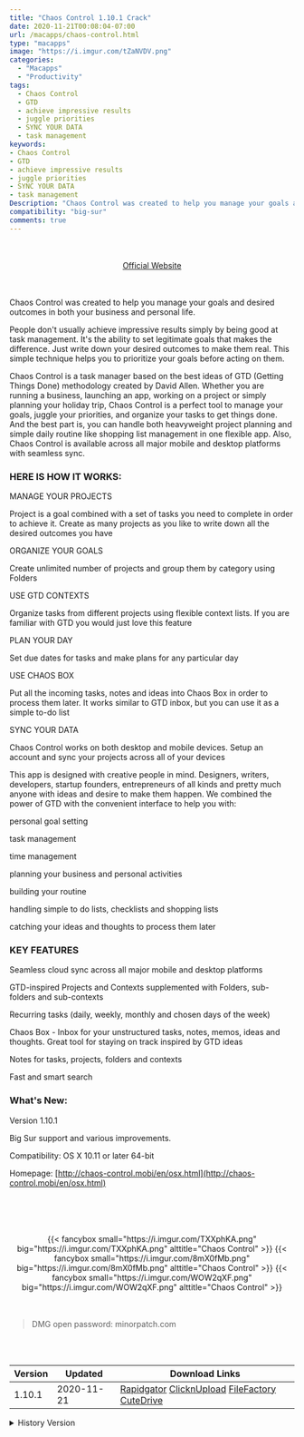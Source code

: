 ```yaml
---
title: "Chaos Control 1.10.1 Crack"
date: 2020-11-21T00:08:04-07:00
url: /macapps/chaos-control.html
type: "macapps"
image: "https://i.imgur.com/tZaNVDV.png"
categories:
  - "Macapps"
  - "Productivity"
tags:
  - Chaos Control
  - GTD
  - achieve impressive results
  - juggle priorities
  - SYNC YOUR DATA
  - task management
keywords:
- Chaos Control
- GTD
- achieve impressive results
- juggle priorities
- SYNC YOUR DATA
- task management
Description: "Chaos Control was created to help you manage your goals and desired outcomes in both your business and personal life"
compatibility: "big-sur"
comments: true
---
```


<br/>
<br/>
<center>
<a href="https://www.macbartender.com" target="blank"><div class="border px-4 border-blue-500 rounded-lg transition duration-500 
    ease-in-out w-48 text-lg text-blue-500 text-center hover:bg-blue-500 hover:text-white">
  Official Website 
</div></a>
</center>
<br/>
<br/>

Chaos Control was created to help you manage your goals and desired outcomes in both your business and personal life.

People don't usually achieve impressive results simply by being good at task management. It's the ability to set legitimate goals that makes the difference. Just write down your desired outcomes to make them real. This simple technique helps you to prioritize your goals before acting on them.

Chaos Control is a task manager based on the best ideas of GTD (Getting Things Done) methodology created by David Allen. Whether you are running a business, launching an app, working on a project or simply planning your holiday trip, Chaos Control is a perfect tool to manage your goals, juggle your priorities, and organize your tasks to get things done. And the best part is, you can handle both heavyweight project planning and simple daily routine like shopping list management in one flexible app. Also, Chaos Control is available across all major mobile and desktop platforms with seamless sync.

### HERE IS HOW IT WORKS:

MANAGE YOUR PROJECTS

Project is a goal combined with a set of tasks you need to complete in order to achieve it. Create as many projects as you like to write down all the desired outcomes you have

ORGANIZE YOUR GOALS

Create unlimited number of projects and group them by category using Folders

USE GTD CONTEXTS

Organize tasks from different projects using flexible context lists. If you are familiar with GTD you would just love this feature

PLAN YOUR DAY

Set due dates for tasks and make plans for any particular day

USE CHAOS BOX

Put all the incoming tasks, notes and ideas into Chaos Box in order to process them later. It works similar to GTD inbox, but you can use it as a simple to-do list

SYNC YOUR DATA

Chaos Control works on both desktop and mobile devices. Setup an account and sync your projects across all of your devices

This app is designed with creative people in mind. Designers, writers, developers, startup founders, entrepreneurs of all kinds and pretty much anyone with ideas and desire to make them happen. We combined the power of GTD with the convenient interface to help you with:

personal goal setting

task management

time management

planning your business and personal activities

building your routine

handling simple to do lists, checklists and shopping lists


catching your ideas and thoughts to process them later

### KEY FEATURES

Seamless cloud sync across all major mobile and desktop platforms

GTD-inspired Projects and Contexts supplemented with Folders, sub-folders and sub-contexts

Recurring tasks (daily, weekly, monthly and chosen days of the week)

Chaos Box - Inbox for your unstructured tasks, notes, memos, ideas and thoughts. Great tool for staying on track inspired by GTD ideas

Notes for tasks, projects, folders and contexts

Fast and smart search

### What's New:



Version 1.10.1

Big Sur support and various improvements.



Compatibility: OS X 10.11 or later 64-bit

Homepage: [http://chaos-control.mobi/en/osx.html](http://chaos-control.mobi/en/osx.html)

<br/>
<br/>
<script async src="https://pagead2.googlesyndication.com/pagead/js/adsbygoogle.js"></script>
<ins class="adsbygoogle"
     style="display:block; text-align:center;"
     data-ad-layout="in-article"
     data-ad-format="fluid"
     data-ad-client="ca-pub-8746275014476192"
     data-ad-slot="5144997159"></ins>
<script>
     (adsbygoogle = window.adsbygoogle || []).push({});
</script>
<br/>
<br/>


<center>

<div class="w-full grid grid-cols-3 flex gap-2">
{{< fancybox small="https://i.imgur.com/TXXphKA.png" big="https://i.imgur.com/TXXphKA.png" alttitle="Chaos Control" >}}
{{< fancybox small="https://i.imgur.com/8mX0fMb.png" big="https://i.imgur.com/8mX0fMb.png" alttitle="Chaos Control" >}}
{{< fancybox small="https://i.imgur.com/WOW2qXF.png" big="https://i.imgur.com/WOW2qXF.png" alttitle="Chaos Control" >}}
</div>

</center>

<br/>
<br/>


> DMG open password: minorpatch.com

<br/>

<br/>
<div id="history_version" class="history_version">

| Version | Updated | Download Links |
| ---- | ---- | ---- |
| 1.10.1 | 2020-11-21 | [Rapidgator](https://ouo.io/R1GJuH)   [ClicknUpload](https://ouo.io/AZWTi4)   [FileFactory](https://ouo.io/1slgWX)   [CuteDrive](https://ouo.io/PwFoVA) |
<details>
<summary>History Version</summary>

| Version | Updated |  Download Links |
| ---- | ---- | ---- |
| 1.10 | 2020-09-03 | [UsersCloud](https://ouo.io/FSl8lKt)   [ClicknUpload](https://ouo.io/XqkYVy)   [FileFactory](https://ouo.io/iOMX1R)   [CuteDrive](https://ouo.io/vF1aXg2) |
| 1.9.1 | 2020-08-19 | [UsersCloud](https://ouo.io/2myIxJ)   [ClicknUpload](https://ouo.io/AY2Lgjj)   [FileFactory](https://ouo.io/8xtz9Td)   [CuteDrive](https://ouo.io/qfhEvo) |
| 1.9 | 2020-08-09 | [UsersCloud](https://ouo.io/m08riG)   [ClicknUpload](https://ouo.io/kEYj8D)   [FileFactory](https://ouo.io/SxyaSr)   [CuteDrive](https://ouo.io/Y36DBp) |
| 1.8.2 | 2020-07-11 | [UsersCloud](https://ouo.io/42MYkw)   [ClicknUpload](https://ouo.io/p3l898)   [FileFactory](https://ouo.io/E5rgJft)   [CuteDrive](https://ouo.io/nrCo0W) |
| 1.8.1 | 2020-04-08 | [UsersCloud](https://ouo.io/zvb04)   [ClicknUpload](https://ouo.io/LqfU6H)   [FileFactory](https://ouo.io/QEqtJE)   [CuteDrive](https://ouo.io/y2HkkwD) |
| 1.8 | 2020-04-08 | [UsersCloud](https://ouo.io/p2ZRRR)   [ClicknUpload](https://ouo.io/0rqrEG)   [FileFactory](https://ouo.io/FRm0u8)   [CuteDrive](https://ouo.io/rNN4fI) |
</details>

</div>
